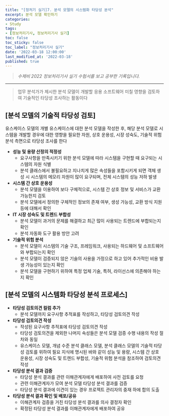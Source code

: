 ```yaml
---
title: "[정처기 실기]7. 분석 모델의 시스템화 타당성 분석"
excerpt: 분석 모델 확인하기
categories:
- Study
tags:
- [정보처리기사, 정보처리기사 실기]
toc: false
toc_sticky: false
toc_label: "정보처리기사 실기"
date: '2022-03-18 12:00:00'
last_modified_at: '2022-03-18'
published: true
---
```

> _수제비 2022 정보처리기사 실기 수험서를 보고 공부한 기록입니다._

---

> 업무 분석가가 제시한 분석 모델이 개발할 응용 소프트웨어 미칠 영향을 검토하여 기술적인 타당성 조사하는 활동이다

## **\[분석 모델의 기술적 타당성 검토\]**

유스케이스 모델의 개별 유스케이스에 대한 분석 모델을 작성한 후, 해당 분석 모델로 시스템을 개발할 경우에 대한 영향을 필요한 자원, 상호 운용성, 시장 성숙도, 기술적 위험 분석 측면으로 타당성 조사를 한다

-   **성능 및 용량 산정의 적정성**
    -   요구사항을 만족시키기 위한 분석 모델에 따라 시스템을 구현할 때 요구되는 시스템의 자원 식별
    -   분석 클래스에서 불필요하고 지나치게 많은 속성들을 포함시키게 되면 객체 생성 시 시스템의 메모리 자원이 많이 요구되며, 전체 시스템의 성능 저하 발생
-   **시스템 간 상호 운용성**
    -   분석 모델을 이용하여 보다 구체적으로, 시스템 간 상호 정보 및 서비스가 교환 가능한지 검토
    -   분석 모델에서 정의한 구체적인 정보의 존재 여부, 생성 가능성, 교환 방식 지원 등에 대해서 확인
-   **IT 시장 성숙도 및 트렌드 부합성**
    -   분석 모델이 과거의 문제를 해결하고 최근 많이 사용되는 트렌드에 부합되는지 확인
    -   분석 자동화 도구 활용 방안 고려
-   **기술적 위험 분석**
    -   분석 모델이 시스템의 기술 구조, 프레임워크, 사용되는 하드웨어 및 소프트웨어와 부합되는지 확인
    -   분석 모델이 검증되지 않은 기술의 사용을 가정으로 하고 있어 추가적인 비용 발생 가능성이 있는지 확인
    -   분석 모델을 구현하기 위하여 특정 업체 기술, 특허, 라이선스에 의존해야 하는지 확인

## **\[분석 모델의 시스템화 타당성 분석 프로세스\]**

-   **타당성 검토의견 컬럼 추가**
    -   분석 모델까지 요구사항 추적표를 작성하고, 타당성 검토의견 작성
-   **타당성 검토의견 작성**
    -   작성된 요구사항 추적표에 타당성 검토의견 작성 
    -   타당성 검토의견을 제외한 나머지 속성들은 분석 모델 검증 수행 내용의 작성 절차와 동일
    -   유스케이스 모델, 개념 수준 분석 클래스 모델, 분석 클래스 모델의 기술적 타당성 검토를 위하여 필요 지식에 명시된 바와 같이 성능 및 용량, 시스템 간 상호 운용성, 시장 성숙도 및 트렌드 부합성, 기술적 위험 분석을 참조하여 검토의견 작성
-   **타당성 분석 결과 검증**
    -   타당성 분석 결과를 관련 이해관계자에게 배포하여 사전 검토를 요청
    -   관련 이해관계자가 모여 분석 모델 타당성 분석 결과를 검증
    -   타당성 분석 결과에 이견이 있는 경우 프로젝트 관리자의 중재 하에 합의 도출
-   **타당성 분석 결과 확인 및 배포/공유**
    -   이해관계자 검증을 거친 타당성 분석 결과를 의사 결정자 확인
    -   확정된 타당성 분석 결과를 이해관계자에게 배포하여 공유